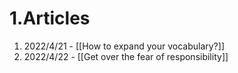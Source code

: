 # 1.Articles
1. 2022/4/21 - [[How to expand your vocabulary?]]
2. 2022/4/22 - [[Get over the fear of responsibility]]